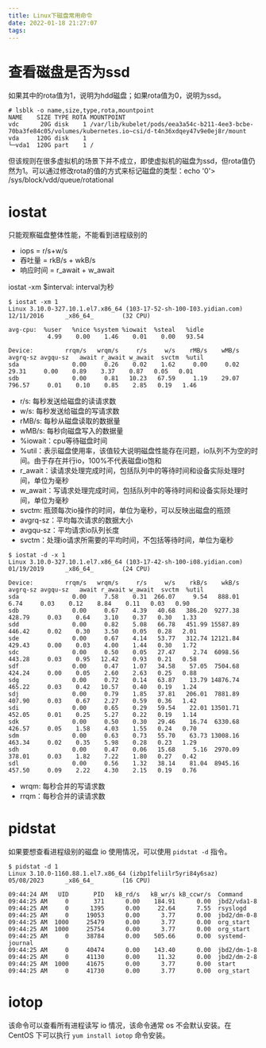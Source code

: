 ```yaml
---
title: Linux下磁盘常用命令
date: 2022-01-18 21:27:07
tags:
---
```


# 查看磁盘是否为ssd

如果其中的rota值为1，说明为hdd磁盘；如果rota值为0，说明为ssd。

```
# lsblk -o name,size,type,rota,mountpoint
NAME    SIZE TYPE ROTA MOUNTPOINT
vdc      20G disk    1 /var/lib/kubelet/pods/eea3a54c-b211-4ee3-bcbe-70ba3fe84c05/volumes/kubernetes.io~csi/d-t4n36xdqey47v9e0ej8r/mount
vda     120G disk    1
└─vda1  120G part    1 /
```

但该规则在很多虚拟机的场景下并不成立，即使虚拟机的磁盘为ssd，但rota值仍然为1。可以通过修改rota的值的方式来标记磁盘的类型：echo '0'> /sys/block/vdd/queue/rotational

# iostat

只能观察磁盘整体性能，不能看到进程级别的

- iops = r/s+w/s
- 吞吐量 = rkB/s + wkB/s
- 响应时间 = r_await + w_await

iostat -xm $interval: interval为秒

```
$ iostat -xm 1
Linux 3.10.0-327.10.1.el7.x86_64 (103-17-52-sh-100-I03.yidian.com)      12/11/2016      _x86_64_        (32 CPU)

avg-cpu:  %user   %nice %system %iowait  %steal   %idle
           4.99    0.00    1.46    0.01    0.00   93.54

Device:         rrqm/s   wrqm/s     r/s     w/s    rMB/s    wMB/s avgrq-sz avgqu-sz   await r_await w_await  svctm  %util
sda               0.00     0.26    0.02    1.62     0.00     0.02    29.31     0.00    0.89    3.37    0.87   0.05   0.01
sdb               0.00     0.81   10.23   67.59     1.19    29.07   796.57     0.01    0.10    0.85    2.85   0.19   1.46
```

* r/s: 每秒发送给磁盘的读请求数
* w/s: 每秒发送给磁盘的写请求数
* rMB/s: 每秒从磁盘读取的数据量
* wMB/s: 每秒向磁盘写入的数据量
* %iowait：cpu等待磁盘时间
* %util：表示磁盘使用率，该值较大说明磁盘性能存在问题，io队列不为空的时间。由于存在并行io，100%不代表磁盘io饱和
* r_await：读请求处理完成时间，包括队列中的等待时间和设备实际处理时间，单位为毫秒
* w_await：写请求处理完成时间，包括队列中的等待时间和设备实际处理时间，单位为毫秒
* svctm: 瓶颈每次io操作的时间，单位为毫秒，可以反映出磁盘的瓶颈
* avgrq-sz：平均每次请求的数据大小
* avgqu-sz：平均请求io队列长度
* svctm：处理io请求所需要的平均时间，不包括等待时间，单位为毫秒


```
$ iostat -d -x 1
Linux 3.10.0-327.10.1.el7.x86_64 (103-17-42-sh-100-i08.yidian.com)      01/19/2019      _x86_64_        (24 CPU)

Device:         rrqm/s   wrqm/s     r/s     w/s    rkB/s    wkB/s avgrq-sz avgqu-sz   await r_await w_await  svctm  %util
sda               0.00     7.58    0.31  266.07     9.54   888.01     6.74     0.03    0.12    8.84    0.11   0.03   0.90
sdb               0.00     0.67    4.39   40.68   386.20  9277.38   428.79     0.03    0.64    3.10    0.37   0.30   1.33
sdd               0.00     0.82    5.08   66.78   451.99 15587.89   446.42     0.02    0.30    3.50    0.05   0.28   2.01
sde               0.00     0.67    4.14   53.77   312.74 12121.84   429.43     0.00    0.03    4.00    1.44   0.30   1.72
sdc               0.00     0.50    0.05   27.47     2.74  6098.56   443.28     0.03    0.95   12.42    0.93   0.21   0.58
sdf               0.00     0.47    1.07   34.58    57.05  7504.68   424.24     0.00    0.05    2.60    2.63   0.25   0.88
sdg               0.00     0.72    0.14   63.87    13.79 14876.74   465.22     0.03    0.42   10.57    0.40   0.19   1.24
sdj               0.00     0.79    1.85   37.81   206.01  7881.89   407.90     0.03    0.67    2.27    0.59   0.36   1.42
sdi               0.00     0.65    0.29   59.54    22.01 13501.71   452.05     0.01    0.25    5.27    0.22   0.19   1.14
sdk               0.00     0.50    0.30   29.46    16.74  6330.68   426.57     0.05    1.58    4.03    1.55   0.24   0.70
sdm               0.00     0.63    0.73   55.70    63.73 13008.16   463.34     0.02    0.35    5.98    0.28   0.23   1.29
sdh               0.00     0.47    0.06   15.68     5.16  2970.09   378.01     0.03    1.82    7.22    1.80   0.27   0.42
sdl               0.00     0.56    1.32   38.14    81.04  8945.16   457.50     0.09    2.22    4.30    2.15   0.19   0.76
```

- wrqm: 每秒合并的写请求数
- rrqm：每秒合并的读请求数

# pidstat

如果要想查看进程级别的磁盘 io 使用情况，可以使用 `pidstat -d` 指令。

```
$ pidstat -d 1
Linux 3.10.0-1160.88.1.el7.x86_64 (izbp1feliilr5yri84y6saz)     05/08/2023      _x86_64_        (16 CPU)

09:44:24 AM   UID       PID   kB_rd/s   kB_wr/s kB_ccwr/s  Command
09:44:25 AM     0       371      0.00    184.91      0.00  jbd2/vda1-8
09:44:25 AM     0      1395      0.00     22.64      7.55  rsyslogd
09:44:25 AM     0     19053      0.00      3.77      0.00  jbd2/dm-0-8
09:44:25 AM  1000     25479      0.00      3.77      0.00  org_start
09:44:25 AM  1000     25754      0.00      3.77      0.00  org_start
09:44:25 AM     0     38784      0.00    505.66      0.00  systemd-journal
09:44:25 AM     0     40474      0.00    143.40      0.00  jbd2/dm-1-8
09:44:25 AM     0     41130      0.00     11.32      0.00  jbd2/dm-2-8
09:44:25 AM  1000     41675      0.00      3.77      0.00  start
09:44:25 AM     0     41730      0.00      3.77      0.00  org_start
```

# iotop

该命令可以查看所有进程读写 io 情况，该命令通常 os 不会默认安装。在 CentOS 下可以执行 `yum install iotop` 命令安装。
